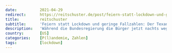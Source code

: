 ```yaml
---
date:          2021-04-29
redirect:      https://reitschuster.de/post/feiern-statt-lockdown-und-geringe-fallzahlen-der-texanische-weg/
title:         reitschuster
subtitle:      'Feiern statt Lockdown und geringe Fallzahlen: Der Texanische Weg'
description:   'Während die Bundesregierung die Bürger jetzt nachts wegsperrt und auch tagsüber das Leben so weit es geht gegen null fährt, finden in Texas Großereignisse statt. Und von einem Massensterben dort ist nichts bekannt. Die deutschen Medien ignorieren den Texanischen Weg weitgehend.'
country:       [US]
categories:    [P(l)andemie, Zahlen]
tags:          [lockdown]
---
```

